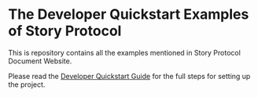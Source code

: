 # The Developer Quickstart Examples of Story Protocol

This is repository contains all the examples mentioned in Story Protocol Document Website.

Please read the [Developer Quickstart Guide](https://storyprotocol.readme.io/docs/developer-quickstart) for the full steps for setting up the project.